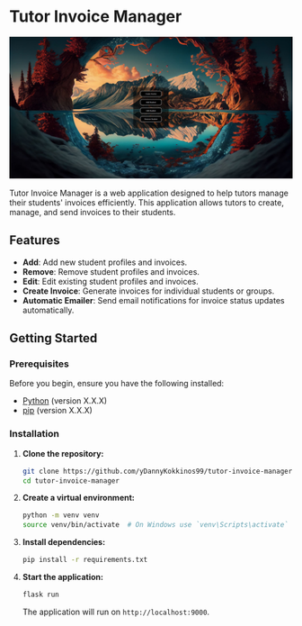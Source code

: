 # Tutor Invoice Manager

![Tutor Invoice Manager](static\screenshots\landing_page.JPG)

Tutor Invoice Manager is a web application designed to help tutors manage their students' invoices efficiently. This application allows tutors to create, manage, and send invoices to their students.

## Features

- **Add**: Add new student profiles and invoices.
- **Remove**: Remove student profiles and invoices.
- **Edit**: Edit existing student profiles and invoices.
- **Create Invoice**: Generate invoices for individual students or groups.
- **Automatic Emailer**: Send email notifications for invoice status updates automatically.

## Getting Started

### Prerequisites

Before you begin, ensure you have the following installed:

- [Python](https://www.python.org/downloads/) (version X.X.X)
- [pip](https://pip.pypa.io/en/stable/installation/) (version X.X.X)

### Installation

1. **Clone the repository:**

    ```bash
    git clone https://github.com/yDannyKokkinos99/tutor-invoice-manager.git
    cd tutor-invoice-manager
    ```

2. **Create a virtual environment:**

    ```bash
    python -m venv venv
    source venv/bin/activate  # On Windows use `venv\Scripts\activate`
    ```

3. **Install dependencies:**

    ```bash
    pip install -r requirements.txt
    ```

6. **Start the application:**

    ```bash
    flask run
    ```

    The application will run on `http://localhost:9000`.